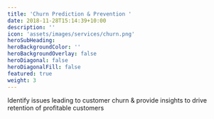 ```yaml
---
title: 'Churn Prediction & Prevention '
date: 2018-11-28T15:14:39+10:00
description: ''
icon: 'assets/images/services/churn.png'
heroSubHeading: 
heroBackgroundColor: ''
heroBackgroundOverlay: false
heroDiagonal: false
heroDiagonalFill: false
featured: true
weight: 3
---
```


Identify issues leading to customer churn & provide insights to drive retention of profitable customers